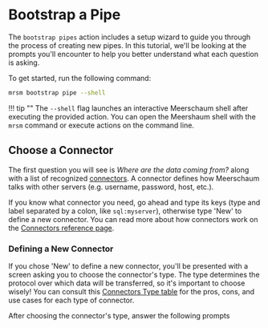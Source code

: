 # Bootstrap a Pipe

The `bootstrap pipes` action includes a setup wizard to guide you through the process of creating new pipes. In this tutorial, we'll be looking at the prompts you'll encounter to help you better understand what each question is asking.

To get started, run the following command:

```bash
mrsm bootstrap pipe --shell
```

!!! tip ""
    The `--shell` flag launches an interactive Meerschaum shell after executing the provided action. You can open the Meershaum shell with the `mrsm` command or execute actions on the command line.
    
## Choose a Connector

The first question you will see is *Where are the data coming from?* along with a list of recognized [connectors](/reference/connectors/). A connector defines how Meerschaum talks with other servers (e.g. username, password, host, etc.).

If you know what connector you need, go ahead and type its keys (type and label separated by a colon, like `sql:myserver`), otherwise type 'New' to define a new connector. You can read more about how connectors work on the [Connectors reference page](/reference/connectors/).

### Defining a New Connector

If you chose 'New' to define a new connector, you'll be presented with a screen asking you to choose the connector's type. The type determines the protocol over which data will be transferred, so it's important to choose wisely! You can consult this [Connectors Type table](/reference/connectors/#type) for the pros, cons, and use cases for each type of connector.

After choosing the connector's type, answer the following prompts 